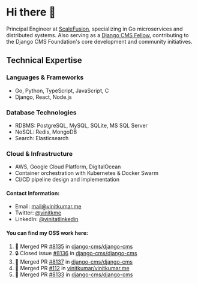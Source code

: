 # Hi there 👋

Principal Engineer at [ScaleFusion](https://scalefusion.com/), specializing in Go microservices and distributed systems. Also serving as a [Django CMS Fellow](https://www.django-cms.org/en/blog/2024/11/07/welcoming-vinit-kumar-as-the-newest-django-cms-fellow/), contributing to the Django CMS Foundation's core development and community initiatives.

## Technical Expertise

### Languages & Frameworks

- Go, Python, TypeScript, JavaScript, C
- Django, React, Node.js

### Database Technologies
- RDBMS: PostgreSQL, MySQL, SQLite, MS SQL Server
- NoSQL: Redis, MongoDB
- Search: Elasticsearch

### Cloud & Infrastructure
- AWS, Google Cloud Platform, DigitalOcean
- Container orchestration with Kubernetes & Docker Swarm
- CI/CD pipeline design and implementation


#### Contact Information:

- Email: <a href="mailto:mail@vinitkumar.me">mail@vinitkumar.me</a>
- Twitter: [@vinitkme](https://twitter.com/vinitkme)
- LinkedIn: [@vinitatlinkedin](https://www.linkedin.com/in/vinitatlinkedin/)  

#### You can find my OSS work here:

<!--START_SECTION:activity-->
1. 🎉 Merged PR [#8135](https://github.com/django-cms/django-cms/pull/8135) in [django-cms/django-cms](https://github.com/django-cms/django-cms)
2. 🔒 Closed issue [#8136](https://github.com/django-cms/django-cms/issues/8136) in [django-cms/django-cms](https://github.com/django-cms/django-cms)
3. 🎉 Merged PR [#8137](https://github.com/django-cms/django-cms/pull/8137) in [django-cms/django-cms](https://github.com/django-cms/django-cms)
4. 🎉 Merged PR [#112](https://github.com/vinitkumar/vinitkumar.me/pull/112) in [vinitkumar/vinitkumar.me](https://github.com/vinitkumar/vinitkumar.me)
5. 🎉 Merged PR [#8133](https://github.com/django-cms/django-cms/pull/8133) in [django-cms/django-cms](https://github.com/django-cms/django-cms)
<!--END_SECTION:activity-->
